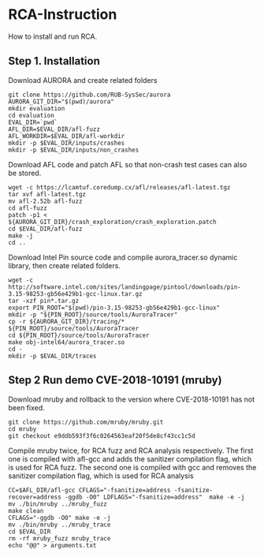 # RCA-Instruction
How to install and run RCA.

## Step 1. Installation

Download AURORA and create related folders
```
git clone https://github.com/RUB-SysSec/aurora
AURORA_GIT_DIR="$(pwd)/aurora"
mkdir evaluation
cd evaluation
EVAL_DIR=`pwd`
AFL_DIR=$EVAL_DIR/afl-fuzz
AFL_WORKDIR=$EVAL_DIR/afl-workdir
mkdir -p $EVAL_DIR/inputs/crashes
mkdir -p $EVAL_DIR/inputs/non_crashes
```


Download AFL code and patch AFL so that non-crash test cases can also be stored.

```
wget -c https://lcamtuf.coredump.cx/afl/releases/afl-latest.tgz
tar xvf afl-latest.tgz
mv afl-2.52b afl-fuzz
cd afl-fuzz
patch -p1 < ${AURORA_GIT_DIR}/crash_exploration/crash_exploration.patch
cd $EVAL_DIR/afl-fuzz
make -j
cd ..
```

Download Intel Pin source code and compile aurora_tracer.so dynamic library, then create related folders.

```
wget -c http://software.intel.com/sites/landingpage/pintool/downloads/pin-3.15-98253-gb56e429b1-gcc-linux.tar.gz
tar -xzf pin*.tar.gz
export PIN_ROOT="$(pwd)/pin-3.15-98253-gb56e429b1-gcc-linux"
mkdir -p "${PIN_ROOT}/source/tools/AuroraTracer"
cp -r ${AURORA_GIT_DIR}/tracing/* ${PIN_ROOT}/source/tools/AuroraTracer
cd ${PIN_ROOT}/source/tools/AuroraTracer
make obj-intel64/aurora_tracer.so
cd -
mkdir -p $EVAL_DIR/traces

```

## Step 2 Run demo CVE-2018-10191 (mruby)


Download mruby and rollback to the version where CVE-2018-10191 has not been fixed.
```
git clone https://github.com/mruby/mruby.git
cd mruby
git checkout e9ddb593f3f6c0264563eaf20f5de8cf43cc1c5d
```

Compile mruby twice, for RCA fuzz and RCA analysis respectively.
The first one is compiled with afl-gcc and adds the sanitizer compilation flag, which is used for RCA fuzz.
The second one is compiled with gcc and removes the sanitizer compilation flag, which is used for RCA analysis
```
CC=$AFL_DIR/afl-gcc CFLAGS="-fsanitize=address -fsanitize-recover=address -ggdb -O0" LDFLAGS="-fsanitize=address"  make -e -j
mv ./bin/mruby ../mruby_fuzz
make clean
CFLAGS="-ggdb -O0" make -e -j
mv ./bin/mruby ../mruby_trace
cd $EVAL_DIR
rm -rf mruby_fuzz mruby_trace
echo "@@" > arguments.txt
```


